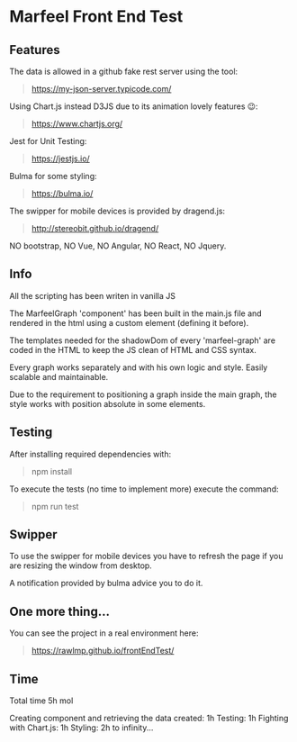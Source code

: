 # Marfeel Front End Test

## Features

The data is allowed in a github fake rest server using the tool:

> https://my-json-server.typicode.com/

Using Chart.js instead D3JS due to its animation lovely features 😉:

> https://www.chartjs.org/

Jest for Unit Testing:

> https://jestjs.io/

Bulma for some styling:

> https://bulma.io/

The swipper for mobile devices is provided by dragend.js:

> http://stereobit.github.io/dragend/

NO bootstrap, NO Vue, NO Angular, NO React, NO Jquery.

## Info

All the scripting has been writen in vanilla JS

The MarfeelGraph 'component' has been built in the main.js file and rendered in the html using a custom element (defining it before).

The templates needed for the shadowDom of every 'marfeel-graph' are coded in the HTML to keep the JS clean of HTML and CSS syntax.

Every graph works separately and with his own logic and style.
Easily scalable and maintainable.

Due to the requirement to positioning a graph inside the main graph, the style works with position absolute in some elements.

## Testing

After installing required dependencies with:

> npm install

To execute the tests (no time to implement more) execute the command:

> npm run test

## Swipper

To use the swipper for mobile devices you have to refresh the page if you are resizing the window from desktop.

A notification provided by bulma advice you to do it.

## One more thing...

You can see the project in a real environment here:

> https://rawlmp.github.io/frontEndTest/

## Time

Total time 5h mol

Creating component and retrieving the data created: 1h
Testing: 1h
Fighting with Chart.js: 1h
Styling: 2h to infinity...
